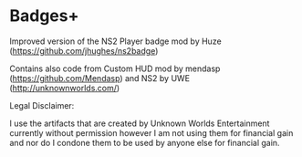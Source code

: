 Badges+
========

Improved version of the NS2 Player badge mod by Huze (https://github.com/jhughes/ns2badge)

Contains also code from Custom HUD mod by mendasp (https://github.com/Mendasp) and NS2 by UWE (http://unknownworlds.com/)

Legal Disclaimer:

I use the artifacts that are created by Unknown Worlds Entertainment currently without permission however 
I am not using them for financial gain and nor do I condone them to be used by anyone else for financial gain.